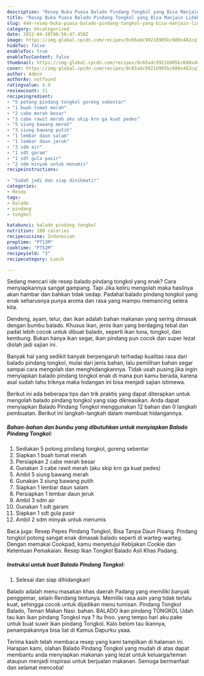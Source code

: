```yaml
---
description: "Resep Buka Puasa Balado Pindang Tongkol yang Bisa Manjain Lidah"
title: "Resep Buka Puasa Balado Pindang Tongkol yang Bisa Manjain Lidah"
slug: 444-resep-buka-puasa-balado-pindang-tongkol-yang-bisa-manjain-lidah
category: Uncategorized
date: 2022-04-20T00:56:47.450Z
image: https://img-global.cpcdn.com/recipes/0c65adc99216905b/680x482cq70/balado-pindang-tongkol-foto-resep-utama.jpg
hideToc: false
enableToc: true
enableTocContent: false
thumbnail: https://img-global.cpcdn.com/recipes/0c65adc99216905b/680x482cq70/balado-pindang-tongkol-foto-resep-utama.jpg
cover: https://img-global.cpcdn.com/recipes/0c65adc99216905b/680x482cq70/balado-pindang-tongkol-foto-resep-utama.jpg
author: Admin
authorAv: notfound
ratingvalue: 4.9
reviewcount: 21
recipeingredient:
- "5 potong pindang tongkol goreng sebentar"
- "1 buah tomat merah"
- "2 cabe merah besar"
- "3 cabe rawit merah aku skip krn ga kuat pedes"
- "5 siung bawang merah"
- "3 siung bawang putih"
- "1 lembar daun salam"
- "1 lembar daun jeruk"
- "3 sdm air"
- "1 sdt garam"
- "1 sdt gula pasir"
- "2 sdm minyak untuk menumis"
recipeinstructions:

- "Sudah jadi dan siap dinikmati!"
categories:
- Resep
tags:
- balado
- pindang
- tongkol

katakunci: balado pindang tongkol 
nutrition: 109 calories
recipecuisine: Indonesian
preptime: "PT13M"
cooktime: "PT52M"
recipeyield: "3"
recipecategory: Lunch

---
```



Sedang mencari ide resep balado pindang tongkol yang enak? Cara menyiapkannya sangat gampang. Tapi Jika keliru mengolah maka hasilnya akan hambar dan bahkan tidak sedap. Padahal balado pindang tongkol yang enak seharusnya punya aroma dan rasa yang mampu memancing selera kita.


Dendeng, ayam, telur, dan ikan adalah bahan makanan yang sering dimasak dengan bumbu balado. Khusus ikan, jenis ikan yang berdaging tebal dan padat lebih cocok untuk dibuat balado, seperti ikan tuna, tongkol, dan kembung. Bukan hanya ikan segar, ikan pindang pun cocok dan super lezat diolah jadi sajian ini.

Banyak hal yang sedikit banyak berpengaruh terhadap kualitas rasa dari balado pindang tongkol, mulai dari jenis bahan, lalu pemilihan bahan segar sampai cara mengolah dan menghidangkannya. Tidak usah pusing jika ingin menyiapkan balado pindang tongkol enak di mana pun kamu berada, karena asal sudah tahu triknya maka hidangan ini bisa menjadi sajian istimewa.


Berikut ini ada beberapa tips dan trik praktis yang dapat diterapkan untuk mengolah balado pindang tongkol yang siap dikreasikan. Anda dapat menyiapkan Balado Pindang Tongkol menggunakan 12 bahan dan 0 langkah pembuatan. Berikut ini langkah-langkah dalam membuat hidangannya.

<!--inarticleads1-->

##### Bahan-bahan dan bumbu yang dibutuhkan untuk menyiapkan Balado Pindang Tongkol:

1. Sediakan 5 potong pindang tongkol, goreng sebentar
1. Siapkan 1 buah tomat merah
1. Persiapkan 2 cabe merah besar
1. Gunakan 3 cabe rawit merah (aku skip krn ga kuat pedes)
1. Ambil 5 siung bawang merah
1. Gunakan 3 siung bawang putih
1. Siapkan 1 lembar daun salam
1. Persiapkan 1 lembar daun jeruk
1. Ambil 3 sdm air
1. Gunakan 1 sdt garam
1. Siapkan 1 sdt gula pasir
1. Ambil 2 sdm minyak untuk menumis


Baca juga: Resep Pepes Pindang Tongkol, Bisa Tanpa Daun Pisang. Pindang tongkol potong sangat enak dimasak balado seperti di warteg-warteg. Dengan memakai Cookpad, kamu menyetujui Kebijakan Cookie dan Ketentuan Pemakaian. Resep Ikan Tongkol Balado Asli Khas Padang. 

<!--inarticleads2-->

##### Instruksi untuk buat Balado Pindang Tongkol:


1. Selesai dan siap dihidangkan!

Balado adalah menu masakan khas daerah Padang yang memiliki banyak penggemar, selain Rendang tentunya. Memiliki rasa asin yang tidak terlalu kuat, sehingga cocok untuk dijadikan menu tumisan. Pindang Tongkol Balado, Teman Makan Nasi. bahan. BALADO ikan pindang TONGKOL Udah tau kan ikan pindang Tongkol nya ? itu lhoo. yang tempo hari aku pake untuk buat suwir ikan pindang Tongkol. Kalo belom tau ikannya, penampakannya bisa liat di Kamus Dapurku yaaa. 

Terima kasih telah membaca resep yang kami tampilkan di halaman ini. Harapan kami, olahan Balado Pindang Tongkol yang mudah di atas dapat membantu anda menyiapkan makanan yang lezat untuk keluarga/teman ataupun menjadi inspirasi untuk berjualan makanan. Semoga bermanfaat dan selamat mencoba!
